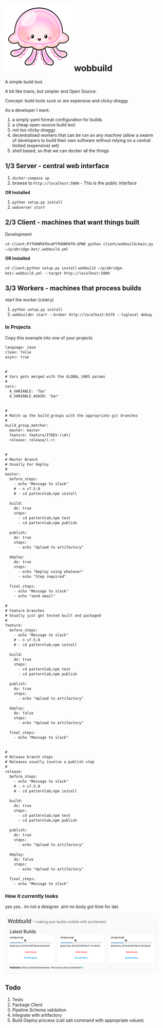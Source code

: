 # ![wobbly](wobbuild.png "Wobbuild") wobbuild

A simple build tool.

A bit like travis, but simpler and Open Source.

Concept: build tools suck or are expensive and clicky-draggy

As a developer I want:

1. a simply yaml format configuration for builds
2. a cheap open-source build tool
3. not too clicky-draggy
4. decentralised workers that can be run on any machine (allow a swarm of developers to build their own software without relying on a central limited (expensive) set)
5. shell based, so that we can docker all the things


## 1/3 Server - central web interface


1. `docker-compose up`
2. browse to `http://localhost:5000` - This is the public interface

**OR Installed**

1. `python setup.py install`
2. `wobserver start`


## 2/3 Client - machines that want things built

Development

`cd client;PYTHONPATH=$PYTHONPATH:$PWD python client/wobbuild/main.py ~/p/abridge-bot/.wobbuild.yml`

**OR Installed**

`cd client;python setup.py install`
`wobbuild ~/p/abridge-bot/.wobbuild.yml --target http://localhost:5000`


## 3/3 Workers - machines that process builds

start the worker (celery)

1. `python setup.py install`
2. `wobbuilder start --broker http://localhost:6379 --loglevel debug`



### In Projects

Copy this example into one of your projects

```
language: java
clean: false
async: true


#
# Vars gets merged with the GLOBAL_VARS params
#
vars:
  A_VARIABLE: 'foo'
  A_VARIABLE_AGAIN: 'bar'


#
# Match up the build_groups with the appropriate git branches
#
build_group_matcher:
  master: master
  feature: feature/ITDEV-(\d+)
  release: release/(.+)


#
# Master Branch
# Usually For deploy
#
master:
  before_steps:
    - echo "Message to slack"
    # - n v7.5.0
    # - cd patternlab;npm install

  build:
    do: true
    steps:
      - cd patternlab;npm test
      - cd patternlab;npm publish

  publish:
    do: true
    steps:
      - echo "Upload to artifactory"

  deploy:
    do: true
    steps:
      - echo "Deploy using whatever"
      - echo "Step required"

  final_steps:
    - echo "Message to slack"
    - echo "send email"

#
# Feature branches
# Usually just get tested built and packaged
#
feature:
  before_steps:
    - echo "Message to slack"
    # - n v7.5.0
    # - cd patternlab;npm install

  build:
    do: true
    steps:
      - cd patternlab;npm test
      - cd patternlab;npm publish

  publish:
    do: true
    steps:
      - echo "Upload to artifactory"

  deploy:
    do: false
    steps:
      - echo "Upload to artifactory"

  final_steps:
    - echo "Message to slack"


#
# Release branch steps
# Releases usually involve a publish step
#
release:
  before_steps:
    - echo "Message to slack"
    # - n v7.5.0
    # - cd patternlab;npm install

  build:
    do: true
    steps:
      - cd patternlab;npm test
      - cd patternlab;npm publish

  publish:
    do: true
    steps:
      - echo "Upload to artifactory"

  deploy:
    do: false
    steps:
      - echo "Upload to artifactory"

  final_steps:
    - echo "Message to slack"

```

### How it currently looks

yes yes.. im not a designer. aint no body got time for dat.

![uggers](preview.png "Ugly Preview")




## Todo

1. Tests
2. Package Client
3. Pipeline Schema validation
4. Integrate with artifactory
5. Build Deploy process (call salt command with appropriate values)
